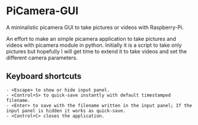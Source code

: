 # PiCamera-GUI
A mininalistic picamera GUI to take pictures or videos with Raspberry-Pi.

An effort to make an simple picamera application to take pictures and videos with picamera module in python. Initially it is a script to take only pictures but hopefully I will get time to extend it to take videos and set the different camera parameters.

## Keyboard shortcuts
    - <Escape> to show or hide input panel.
    - <Control+S> to quick-save instantly with default timestamped filename.
    - <Enter> to save with the filename written in the input panel; If the input panel is hidden it works as quick-save.
    - <Control+C> closes the application.
